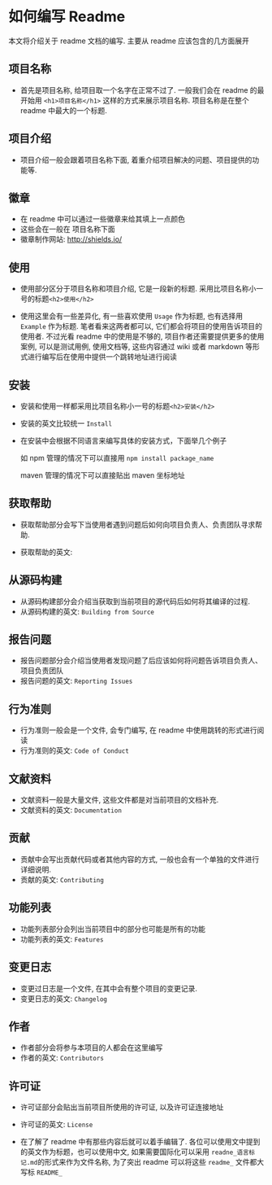 # 如何编写 Readme

本文将介绍关于 readme 文档的编写. 主要从 readme 应该包含的几方面展开





## 项目名称

- 首先是项目名称, 给项目取一个名字在正常不过了. 一般我们会在 readme 的最开始用 `<h1>项目名称</h1>` 这样的方式来展示项目名称. 项目名称是在整个 readme 中最大的一个标题. 







## 项目介绍

- 项目介绍一般会跟着项目名称下面, 着重介绍项目解决的问题、项目提供的功能等. 



## 徽章

- 在 readme 中可以通过一些徽章来给其填上一点颜色
- 这些会在一般在 项目名称下面
- 徽章制作网站: http://shields.io/





## 使用

- 使用部分区分于项目名称和项目介绍, 它是一段新的标题. 采用比项目名称小一号的标题`<h2>使用</h2>`

- 使用这里会有一些差异化, 有一些喜欢使用 `Usage` 作为标题, 也有选择用 `Example` 作为标题. 笔者看来这两者都可以, 它们都会将项目的使用告诉项目的使用者. 不过光看 readme 中的使用是不够的, 项目作者还需要提供更多的使用案例, 可以是测试用例, 使用文档等, 这些内容通过 wiki 或者 markdown 等形式进行编写后在使用中提供一个跳转地址进行阅读





## 安装

- 安装和使用一样都采用比项目名称小一号的标题`<h2>安装</h2>`

- 安装的英文比较统一  `Install`

- 在安装中会根据不同语言来编写具体的安装方式，下面举几个例子

  如 npm 管理的情况下可以直接用 `npm install package_name` 

  maven 管理的情况下可以直接贴出 maven 坐标地址





## 获取帮助

- 获取帮助部分会写下当使用者遇到问题后如何向项目负责人、负责团队寻求帮助. 

- 获取帮助的英文:





## 从源码构建

- 从源码构建部分会介绍当获取到当前项目的源代码后如何将其编译的过程.
- 从源码构建的英文: `Building from Source`







## 报告问题

- 报告问题部分会介绍当使用者发现问题了后应该如何将问题告诉项目负责人、项目负责团队
- 报告问题的英文: `Reporting Issues`





## 行为准则

- 行为准则一般会是一个文件, 会专门编写, 在 readme 中使用跳转的形式进行阅读
- 行为准则的英文: `Code of Conduct`



## 文献资料

- 文献资料一般是大量文件, 这些文件都是对当前项目的文档补充. 
- 文献资料的英文: `Documentation`



## 贡献

- 贡献中会写出贡献代码或者其他内容的方式, 一般也会有一个单独的文件进行详细说明.
- 贡献的英文: `Contributing`





## 功能列表

- 功能列表部分会列出当前项目中的部分也可能是所有的功能
- 功能列表的英文: `Features`





## 变更日志

- 变更过日志是一个文件, 在其中会有整个项目的变更记录.
- 变更日志的英文: `Changelog`



## 作者

- 作者部分会将参与本项目的人都会在这里编写
- 作者的英文: `Contributors`





## 许可证

- 许可证部分会贴出当前项目所使用的许可证, 以及许可证连接地址

- 许可证的英文: `License`









- 在了解了 readme 中有那些内容后就可以着手编辑了. 各位可以使用文中提到的英文作为标题，也可以使用中文, 如果需要国际化可以采用 `readne_语言标记.md`的形式来作为文件名称, 为了突出 readme 可以将这些 `readme_` 文件都大写标 `README_` 











